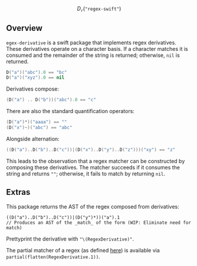 $$
D_\texttt{r}(\texttt{"regex-swift"})
$$

## Overview

`egex-derivative` is a swift package that implements regex derivatives.
These derivatives operate on a character basis. If a character matches it is consumed
and the remainder of the string is returned; otherwise, `nil` is returned.

```swift
D("a")("abc").0 == "bc"
D("a")("xyz").0 == nil
```

Derivatives compose:

```swift
(D("a") .. D("b"))("abc").0 == "c"
```

There are also the standard quantification operators:

```swift
(D("a")*)("aaaa") == ""
(D("x")~)("abc") == "abc"
```

Alongside alternation:

```swift
((D("a")..D("b")..D("c"))|(D("x")..D("y")..D("z")))("xy") == "z"
```

This leads to the observation that a regex matcher can be constructed by composing
these derivatives. The matcher succeeds if it consumes the string and returns `""`;
otherwise, it fails to match by returning `nil`.

## Extras

This package returns the AST of the regex composed from derivatives:

```
((D("a")..D("b")..D("c"))|(D("y")*))("a").1
// Produces an AST of the _match_ of the form (WIP: Eliminate need for match)
```

Prettyprint the derivative with `"\(RegexDerivative)"`.

The partial matcher of a regex (as defined [here](https://github.com/capricorn/ssregex-tex)) is
available via `partial(flatten(RegexDerivative.1))`.
